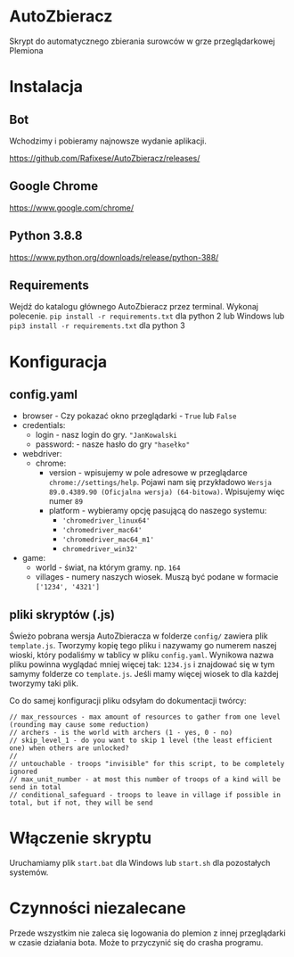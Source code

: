 # AutoZbieracz
Skrypt do automatycznego zbierania surowców w grze przeglądarkowej Plemiona

# Instalacja

## Bot

Wchodzimy i pobieramy najnowsze wydanie aplikacji.

https://github.com/Rafixese/AutoZbieracz/releases/

## Google Chrome

https://www.google.com/chrome/

## Python 3.8.8

https://www.python.org/downloads/release/python-388/

## Requirements

Wejdź do katalogu głównego AutoZbieracz przez terminal. Wykonaj polecenie.
```pip install -r requirements.txt```
dla python 2 lub Windows lub
```pip3 install -r requirements.txt```
dla python 3

# Konfiguracja
## config.yaml

- browser - Czy pokazać okno przeglądarki - ```True``` lub ```False```
- credentials:
  - login - nasz login do gry. ```"JanKowalski```
  - password: - nasze hasło do gry ```"hasełko"```
- webdriver:
  - chrome:
    - version - wpisujemy w pole adresowe w przeglądarce ```chrome://settings/help```. Pojawi nam się przykładowo ```Wersja 89.0.4389.90 (Oficjalna wersja) (64-bitowa)```. Wpisujemy więc numer ```89```
    - platform - wybieramy opcję pasującą do naszego systemu:
      - ```'chromedriver_linux64'```
      - ```'chromedriver_mac64'```
      - ```'chromedriver_mac64_m1'```
      - ```chromedriver_win32'```
- game:
  - world - świat, na którym gramy. np. ```164```
  - villages - numery naszych wiosek. Muszą być podane w formacie ```['1234', '4321']```

## pliki skryptów (.js)

Świeżo pobrana wersja AutoZbieracza w folderze ```config/``` zawiera plik ```template.js```. Tworzymy kopię tego pliku i nazywamy go numerem naszej wioski, który podaliśmy w tablicy w pliku ```config.yaml```. Wynikowa nazwa pliku powinna wyglądać mniej więcej tak: ```1234.js``` i znajdować się w tym samymy folderze co ```template.js```. Jeśli mamy więcej wiosek to dla każdej tworzymy taki plik.

Co do samej konfiguracji pliku odsyłam do dokumentacji twórcy:
```
// max_ressources - max amount of resources to gather from one level (rounding may cause some reduction)
// archers - is the world with archers (1 - yes, 0 - no)
// skip_level_1 - do you want to skip 1 level (the least efficient one) when others are unlocked?
//
// untouchable - troops "invisible" for this script, to be completely ignored
// max_unit_number - at most this number of troops of a kind will be send in total
// conditional_safeguard - troops to leave in village if possible in total, but if not, they will be send
```

# Włączenie skryptu
Uruchamiamy plik ```start.bat``` dla Windows lub ```start.sh``` dla pozostałych systemów.

# Czynności niezalecane
Przede wszystkim nie zaleca się logowania do plemion z innej przeglądarki w czasie działania bota. Może to przyczynić się do crasha programu.
